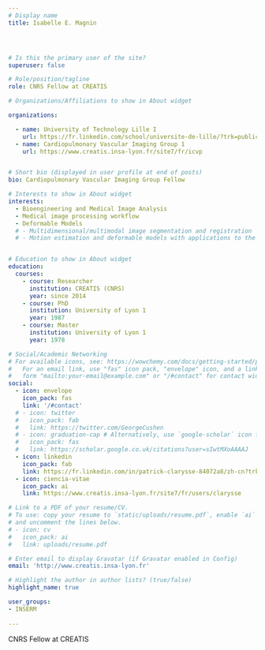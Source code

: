 ```yaml
---
# Display name
title: Isabelle E. Magnin




# Is this the primary user of the site?
superuser: false

# Role/position/tagline
role: CNRS Fellow at CREATIS

# Organizations/Affiliations to show in About widget

organizations:

  - name: University of Technology Lille I
    url: https://fr.linkedin.com/school/universite-de-lille/?trk=public_profile_topcard-school 
  - name: Cardiopulmonary Vascular Imaging Group 1
    url: https://www.creatis.insa-lyon.fr/site7/fr/icvp


# Short bio (displayed in user profile at end of posts)
bio: Cardiopulmonary Vascular Imaging Group Fellow

# Interests to show in About widget
interests:
  - Bioengineering and Medical Image Analysis
  - Medical image processing workflow
  - Deformable Models
  # - Multidimensional/multimodal image segmentation and registration
  # - Motion estimation and deformable models with applications to the 3D analysis of the heart functions


# Education to show in About widget
education:
  courses:
    - course: Researcher
      institution: CREATIS (CNRS)
      year: since 2014
    - course: PhD
      institution: University of Lyon 1
      year: 1987
    - course: Master
      institution: University of Lyon 1
      year: 1978

# Social/Academic Networking
# For available icons, see: https://wowchemy.com/docs/getting-started/page-builder/#icons
#   For an email link, use "fas" icon pack, "envelope" icon, and a link in the
#   form "mailto:your-email@example.com" or "/#contact" for contact widget.
social:
  - icon: envelope
    icon_pack: fas
    link: '/#contact'
  # - icon: twitter
  #   icon_pack: fab
  #   link: https://twitter.com/GeorgeCushen
  # - icon: graduation-cap # Alternatively, use `google-scholar` icon from `ai` icon pack
  #   icon_pack: fas
  #   link: https://scholar.google.co.uk/citations?user=sIwtMXoAAAAJ
  - icon: linkedin
    icon_pack: fab
    link: https://fr.linkedin.com/in/patrick-clarysse-84072a8/zh-cn?trk=people-guest_people_search-card
  - icon: ciencia-vitae
    icon_pack: ai
    link: https://www.creatis.insa-lyon.fr/site7/fr/users/clarysse 

# Link to a PDF of your resume/CV.
# To use: copy your resume to `static/uploads/resume.pdf`, enable `ai` icons in `params.toml`,
# and uncomment the lines below.
# - icon: cv
#   icon_pack: ai
#   link: uploads/resume.pdf

# Enter email to display Gravatar (if Gravatar enabled in Config)
email: 'http://www.creatis.insa-lyon.fr'

# Highlight the author in author lists? (true/false)
highlight_name: true

user_groups:
- INSERM
 
---
```


CNRS Fellow at CREATIS
